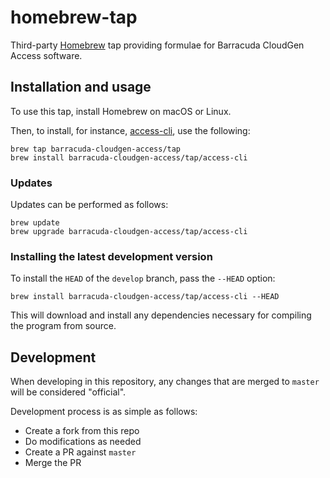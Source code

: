 # homebrew-tap

Third-party [Homebrew](https://brew.sh/) tap providing formulae for Barracuda CloudGen Access software.

## Installation and usage

To use this tap, install Homebrew on macOS or Linux.

Then, to install, for instance, [access-cli](https://github.com/barracuda-cloudgen-access/access-cli), use the following:

```
brew tap barracuda-cloudgen-access/tap
brew install barracuda-cloudgen-access/tap/access-cli
```

### Updates

Updates can be performed as follows:

```
brew update
brew upgrade barracuda-cloudgen-access/tap/access-cli
```

### Installing the latest development version

To install the `HEAD` of the `develop` branch, pass the `--HEAD` option:

```
brew install barracuda-cloudgen-access/tap/access-cli --HEAD
```

This will download and install any dependencies necessary for compiling the program from source.

## Development

When developing in this repository, any changes that are merged to `master` will be considered "official".

Development process is as simple as follows:
- Create a fork from this repo
- Do modifications as needed
- Create a PR against `master`
- Merge the PR
